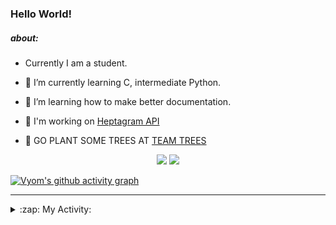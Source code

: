 ### Hello World!

##### about:
- Currently I am a student.
- 🌱 I’m currently learning C, intermediate Python.
- 🌱 I’m learning how to make better documentation.
- 🌱 I'm working on [Heptagram API](https://github.com/Heptagram-Bot/api)

- 🌱 GO PLANT SOME TREES AT [TEAM TREES](https://teamtrees.org/)

<p align="center">
  <a href="https://twitter.com/Vyvy_viM"><img target="_blank" src="https://img.shields.io/badge/twitter%20@Vyvy_viM-0D95E8?style=for-the-badge&logo=twitter&logoColor=white"/></a> 
  <a href="https://vyvy-vi.github.io/portfolio"><img target="_blank" src="https://img.shields.io/badge/-I_love_open_source-green?style=for-the-badge&logo=github&logoColor=black"/></a> 
</p>

[![Vyom's github activity graph](https://activity-graph.herokuapp.com/graph?username=Vyvy-vi)](https://github.com/ashutosh00710/github-readme-activity-graph)

---
<details>
  <summary>:zap: My Activity:</summary>
  
<!--START_SECTION:waka-->
**I'm a Night 🦉** 

```text
🌞 Morning    39 commits     █░░░░░░░░░░░░░░░░░░░░░░░░   6.53% 
🌆 Daytime    143 commits    ██████░░░░░░░░░░░░░░░░░░░   23.95% 
🌃 Evening    206 commits    ████████░░░░░░░░░░░░░░░░░   34.51% 
🌙 Night      209 commits    ████████░░░░░░░░░░░░░░░░░   35.01%

```
📅 **I'm Most Productive on Sunday** 

```text
Monday       59 commits     ██░░░░░░░░░░░░░░░░░░░░░░░   9.88% 
Tuesday      89 commits     ███░░░░░░░░░░░░░░░░░░░░░░   14.91% 
Wednesday    83 commits     ███░░░░░░░░░░░░░░░░░░░░░░   13.9% 
Thursday     74 commits     ███░░░░░░░░░░░░░░░░░░░░░░   12.4% 
Friday       54 commits     ██░░░░░░░░░░░░░░░░░░░░░░░   9.05% 
Saturday     80 commits     ███░░░░░░░░░░░░░░░░░░░░░░   13.4% 
Sunday       158 commits    ██████░░░░░░░░░░░░░░░░░░░   26.47%

```


📊 **This Week I Spent My Time On** 

```text
🔥 Editors: 
Vim                      5 hrs 32 mins       █████████████████████████   100.0%

🐱‍💻 Projects: 
unipool-1                3 hrs 19 mins       ███████████████░░░░░░░░░░   60.11% 
giv-token-contracts      1 hr 44 mins        ███████░░░░░░░░░░░░░░░░░░   31.49% 
Unipool                  17 mins             █░░░░░░░░░░░░░░░░░░░░░░░░   5.3% 
tec-announcements        6 mins              ░░░░░░░░░░░░░░░░░░░░░░░░░   2.0% 
EddieBotBreakout         1 min               ░░░░░░░░░░░░░░░░░░░░░░░░░   0.46%

```


 Last Updated on 11/11/2021
<!--END_SECTION:waka-->
</details>
